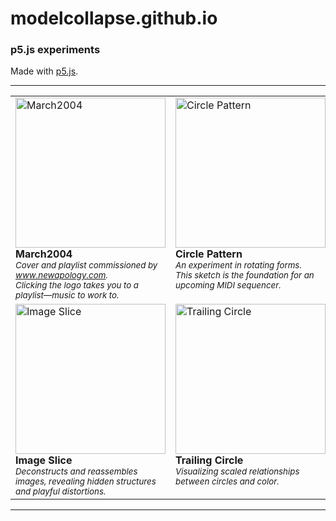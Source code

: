 # modelcollapse.github.io

### p5.js experiments

Made with [p5.js](https://p5js.org/).

---

<table>
  <tr>
    <td width="33%" valign="top">
      <a href="https://modelcollapse.github.io/March2004/">
        <img src="https://github.com/user-attachments/assets/480ddeff-c8fd-40fb-a22c-793c11ec0edf" alt="March2004" width="240"/>
      </a>
      <br>
      <b>March2004</b><br>
      <sub>
        <i>
          Cover and playlist commissioned by
          <a href="https://www.newapology.com">www.newapology.com</a>.<br>
          Clicking the logo takes you to a playlist—music to work to.
        </i>
      </sub>
    </td>
    <td width="33%" valign="top">
      <a href="https://modelcollapse.github.io/CirclePatternSketch/">
        <img src="https://github.com/user-attachments/assets/c791b314-4b4b-4cb2-8c7c-25c0f66960bf" alt="Circle Pattern" width="240"/>
      </a>
      <br>
      <b>Circle Pattern</b><br>
      <sub>
        <i>
          An experiment in rotating forms.<br>
          This sketch is the foundation for an upcoming MIDI sequencer.
        </i>
      </sub>
    </td>
    <td width="33%" valign="top">
      <a href="https://modelcollapse.github.io/CircleLine/">
        <img src="https://github.com/user-attachments/assets/fdbd3c99-ce9e-420f-99f7-fd70c7f468a5" alt="Dotted Line" width="240"/>
      </a>
      <br>
      <b>Dotted Line</b><br>
      <sub>
        <i>
          Lines transformed into dotted trails, creating dynamic motion and visual rhythm through animated points.
        </i>
      </sub>
    </td>
  </tr>
  <tr>
    <td width="33%" valign="top">
      <a href="https://modelcollapse.github.io/imageslice/">
        <img src="https://github.com/user-attachments/assets/15071777-3457-4a06-88f8-8fcfe60b59bd" alt="Image Slice" width="240"/>
      </a>
      <br>
      <b>Image Slice</b><br>
      <sub>
        <i>
          Deconstructs and reassembles images, revealing hidden structures and playful distortions.
        </i>
      </sub>
    </td>
    <td width="33%" valign="top">
      <a href="https://modelcollapse.github.io/TrailingCircle/">
        <img src="https://github.com/user-attachments/assets/94b25f02-f0bf-47c9-ab55-6153cedc3fa6" alt="Trailing Circle" width="240"/>
      </a>
      <br>
      <b>Trailing Circle</b><br>
      <sub>
        <i>
          Visualizing scaled relationships between circles and color.
        </i>
      </sub>
    </td>
    <td width="33%" valign="top">
      <a href="https://modelcollapse.github.io/dot-connect/">
        <img src="https://github.com/user-attachments/assets/67bcf98f-5dc1-4112-86b2-0e1a323dd473" alt="Dot Connect" width="240"/>
      </a>
      <br>
      <b>Dot Connect</b><br>
      <sub>
        <i>
          Interactive sketch connecting dots in real time, forming geometric networks and organic patterns.
        </i>
      </sub>
    </td>
  </tr>
</table>

---


